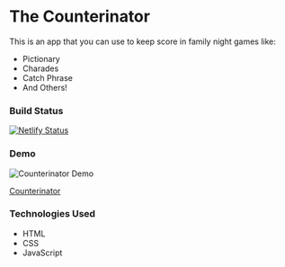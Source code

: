 # The Counterinator 

This is an app that you can use to keep score in family night games like:

* Pictionary
* Charades
* Catch Phrase
* And Others!

### Build Status

[![Netlify Status](https://api.netlify.com/api/v1/badges/f60d1298-df5e-45a9-a873-a1eb61123e3c/deploy-status)](https://app.netlify.com/sites/counterinator/deploys)

### Demo

![Counterinator Demo]()

[Counterinator](https://counterinator.netlify.app/)

### Technologies Used

* HTML
* CSS
* JavaScript
